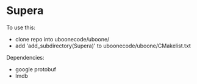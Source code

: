 # Supera 

To use this:
* clone repo into uboonecode/uboone/
* add 'add_subdirectory(Supera)' to uboonecode/uboone/CMakelist.txt

Dependencies:

* google protobuf
* lmdb
